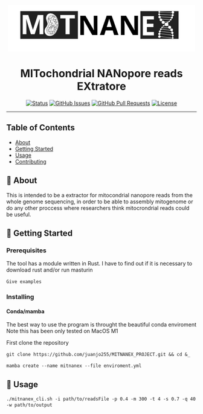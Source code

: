 <p align="center"><img src="images/MITNANEX.png" alt="MITNANEX"></p>

<h1 align="center">MITochondrial NANopore reads EXtratore</h3>

<div align="center">

  [![Status](https://img.shields.io/badge/status-active-success.svg)]() 
  [![GitHub Issues](https://img.shields.io/github/issues/kylelobo/The-Documentation-Compendium.svg)](https://github.com/kylelobo/The-Documentation-Compendium/issues)
  [![GitHub Pull Requests](https://img.shields.io/github/issues-pr/kylelobo/The-Documentation-Compendium.svg)](https://github.com/kylelobo/The-Documentation-Compendium/pulls)
  [![License](https://img.shields.io/badge/license-MIT-blue.svg)](/LICENSE)

</div>

---

## Table of Contents
+ [About](#about)
+ [Getting Started](#getting_started)
+ [Usage](#usage)
+ [Contributing](../CONTRIBUTING.md)

## 🧐 About <a name = "about"></a>
This is intended to be a extractor for mitocondrial nanopore reads from the whole genome sequencing, in order to be able to assembly mitogenome or do any other proccess where researchers think mitocrondrial reads could be useful.

## 🏁 Getting Started <a name = "getting_started"></a>

### Prerequisites
The tool has a module written in Rust. I have to find out if it is necessary to download rust and/or run masturin
```
Give examples
```

### Installing

#### Conda/mamba

The best way to use the program is throught the beautiful conda enviroment 
Note this has been only tested on MacOS M1

First clone the repository
```
git clone https://github.com/juanjo255/MITNANEX_PROJECT.git && cd &_
```
```
mamba create --name mitnanex --file enviroment.yml
```

## 🎈 Usage <a name="usage"></a>

```
./mitnanex_cli.sh -i path/to/readsFile -p 0.4 -m 300 -t 4 -s 0.7 -q 40 -w path/to/output
```
